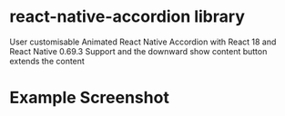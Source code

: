 # react-native-accordion library
User customisable Animated React Native Accordion with React 18 and React Native 0.69.3 Support and the downward show content button extends the content

# Example Screenshot
